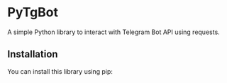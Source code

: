 # PyTgBot

A simple Python library to interact with Telegram Bot API using requests.

## Installation

You can install this library using pip: